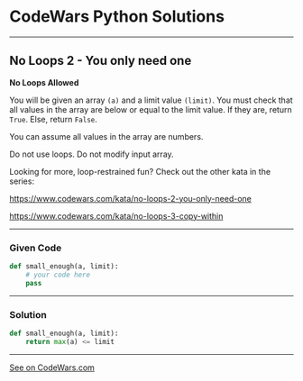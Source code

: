 # CodeWars Python Solutions

---

## No Loops 2 - You only need one


**No Loops Allowed**

You will be given an array `(a)` and a limit value `(limit)`. You must check that all values in the array are below or equal to the limit value. If they are, return `True`. Else, return `False`.

You can assume all values in the array are numbers.

Do not use loops. Do not modify input array.

Looking for more, loop-restrained fun? Check out the other kata in the series:

https://www.codewars.com/kata/no-loops-2-you-only-need-one

https://www.codewars.com/kata/no-loops-3-copy-within




---

### Given Code


```python
def small_enough(a, limit):
    # your code here
    pass
```

---

### Solution


```python
def small_enough(a, limit): 
    return max(a) <= limit
```

---


[See on CodeWars.com](https://www.codewars.com/kata/no-loops-1-small-enough)
